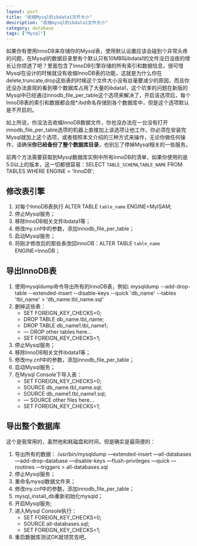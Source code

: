 ```yaml
---
layout: post
title: "收缩Mysql的ibdata1文件大小"
description: "收缩mysql的ibdata1文件大小"
category: database
tags: ["Mysql"]
---
```


如果你有使用InnoDB来存储你的Mysql表，使用默认设置应该会碰到个非常头疼的问题，在Mysql的数据目录里有个默认只有10MB叫ibdata1的文件没日没夜的增长让你烦透了吧？里面包含了InnoDB引擎存储的所有索引和数据信息，很可惜Mysql在设计的时候就没有收缩InnoDB表的功能，这就是为什么你在delete,truncate,drop这些表的时候这个文件大小没有丝毫要减少的原因，而且你还没办法直观的看到哪个数据库占用了大量的ibdata1，这个坑爹的问题在新版的Mysql中已经通过innodb_file_per_table这个选项来解决了，开启该选项后，每个InnoDB表的索引和数据都会按*.ibd命名存储到各个数据库中，但是这个选项默认是不开启的。

如上所说，你没法去收缩InnoDB数据文件，你也没办法在一台没有打开innodb_file_per_table选项的机器上直接加上该选项让他工作，你必须在安装完Mysql就加上这个选项，或者按照本文介绍的三种方式来操作，无论你做任何操作，请确保**你已经备份了整个数据库目录**，也别忘了停掉Mysql相关的一些服务。

前两个方法需要获取到Mysql数据库实例中所有InnoDB的清单，如果你使用的是5.0以上的版本，这一切都很容易：SELECT `TABLE_SCHEMA`,`TABLE_NAME` FROM TABLES WHERE ENGINE = 'InnoDB';


## 修改表引擎

1. 对每个InnoDB表执行 ALTER TABLE `table_name` ENGINE=MyISAM;
2. 停止Mysql服务；
3. 移除InnoDB相关文件ibdata1等；
4. 修改my.cnf中的参数，添加innodb_file_per_table；
5. 启动Mysql服务；
6. 将刚才修改后的那些表改回InnoDB：ALTER TABLE `table_name` ENGINE=InnoDB；


## 导出InnoDB表

1. 使用mysqldump命令导出所有的InnoDB表，例如:
mysqldump --add-drop-table --extended-insert --disable-keys --quick 'db_name' --tables 'tbl_name' > 'db_name.tbl_name.sql'
2. 删掉这些表：
	* SET FOREIGN_KEY_CHECKS=0;
	* DROP TABLE db_name.tbl_name;
	* DROP TABLE db_name1.tbl_name1;
	* –– DROP other tables here…
	* SET FOREIGN_KEY_CHECKS=1;
3. 停止Mysql服务；
4. 移除InnoDB相关文件ibdata1等；
5. 修改my.cnf中的参数，添加innodb_file_per_table；
6. 启动Mysql服务；
7. 在Mysql Console下导入表：
	* SET FOREIGN_KEY_CHECKS=0;
	* SOURCE db_name.tbl_name.sql;
	* SOURCE db_name1.tbl_name1.sql;
	* –– SOURCE other files here…
	* SET FOREIGN_KEY_CHECKS=1;


## 导出整个数据库

这个是我常用的，虽然他和耗磁盘和时间，但是确实是最简便的：

1. 导出所有的数据：
/usr/bin/mysqldump ––extended-insert ––all-databases ––add-drop-database ––disable-keys ––flush-privileges ––quick ––routines ––triggers > all-databases.sql
2. 停止Mysql服务；
3. 重命名mysql数据文件夹；
4. 修改my.cnf中的参数，添加innodb_file_per_table；
5. mysql_install_db重新初始化mysqld；
6. 开启Mysql服务;
7. 进入Mysql Console执行：
	* SET FOREIGN_KEY_CHECKS=0;
	* SOURCE all-databases.sql;
	* SET FOREIGN_KEY_CHECKS=1;
8. 重启数据库测试OK就领赏去吧。
